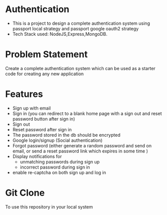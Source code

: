 <h1>Authentication</h1>
<ul>
  <li>
    This is a project to design a complete authentication system using passport local strategy and passport google oauth2 strategy
  </li>
  <li>
    Tech Stack used: NodeJS,Express,MongoDB.
  </li>
</ul>
<h1>Problem Statement</h1>
<p>Create a complete authentication system which can be used as a starter code for creating any new application</p>
<h1>
  Features 
</h1>
<ul>
  <li>Sign up with email</li>
  <li>Sign in (you can redirect to a blank home page with a sign out and reset password button after sign in)</li>
  <li>Sign out </li>
  <li>Reset password after sign in</li>
  <li>The password stored in the db should be encrypted</li>
  <li>Google login/signup (Social authentication)</li>
  <li>Forgot password (either generate a random password and send on email, or send a reset password link which expires in some time )</li>
  <li>
    Display notifications for 
    <ul>
      <li>
        unmatching passwords during sign up
      </li>
      <li>
        incorrect password during sign in
      </li>
    </ul>
  </li>
  <li>
    enable re-captcha on both sign up and log in
  </li>
</ul>
<h1>Git Clone</h1>
To use this repository in your local system
